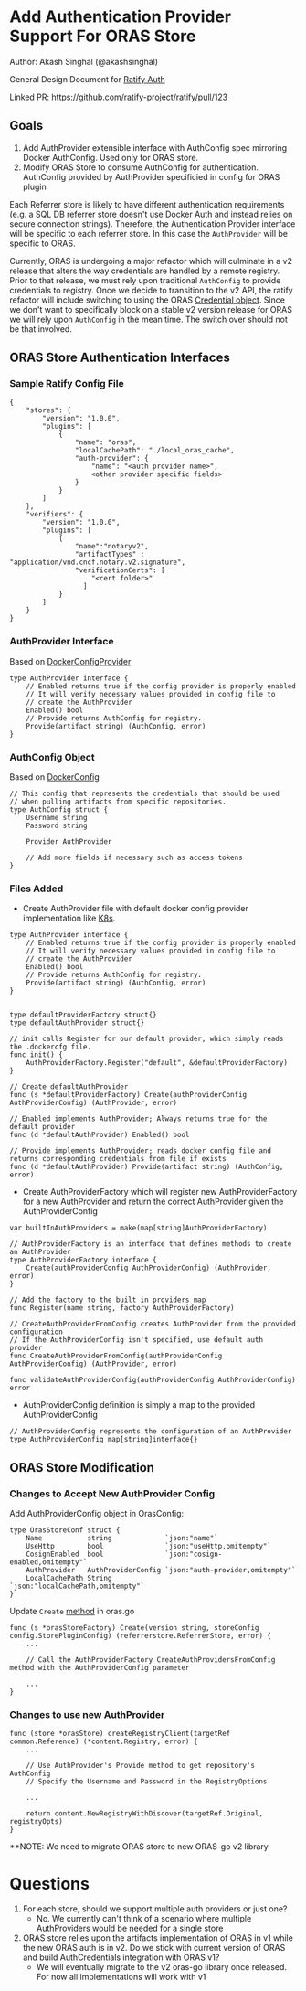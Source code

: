 # Add Authentication Provider Support For ORAS Store

Author: Akash Singhal (@akashsinghal)

General Design Document for [Ratify Auth](https://hackmd.io/LFWPWM7wT_icfIPZbuax0Q#Auth-using-metadata-service-endpoint-in-k8s)

Linked PR: https://github.com/ratify-project/ratify/pull/123


## Goals
1. Add AuthProvider extensible interface with AuthConfig spec mirroring Docker AuthConfig. Used only for ORAS store.
2. Modify ORAS Store to consume AuthConfig for authentication. AuthConfig provided by AuthProvider specificied in config for ORAS plugin

Each Referrer store is likely to have different authentication requirements (e.g. a SQL DB referrer store doesn't use Docker Auth and instead relies on secure connection strings). Therefore, the Authentication Provider interface will be specific to each referrer store. In this case the `AuthProvider` will be specific to ORAS. 

Currently, ORAS is undergoing a major refactor which will culminate in a v2 release that alters the way credentials are handled by a remote registry. Prior to that release, we must rely upon traditional `AuthConfig` to provide credentials to registry. Once we decide to transition to the v2 API, the ratify refactor will include switching to using the ORAS [Credential object](https://github.com/oras-project/oras-go/blob/6dfff48efc4fd0c3b13ae202d505093426137554/registry/remote/auth/credential.go#L22). Since we don't want to specifically block on a stable v2 version release for ORAS we will rely upon `AuthConfig` in the mean time. The switch over should not be that involved. 

## ORAS Store Authentication Interfaces

### Sample Ratify Config File

```
{
    "stores": {
        "version": "1.0.0",
        "plugins": [
            {
                "name": "oras",
                "localCachePath": "./local_oras_cache",
                "auth-provider": {
                    "name": "<auth provider name>",
                    <other provider specific fields>
                }
            }
        ]
    },
    "verifiers": {
        "version": "1.0.0",
        "plugins": [
            {
                "name":"notaryv2",
                "artifactTypes" : "application/vnd.cncf.notary.v2.signature",
                "verificationCerts": [
                    "<cert folder>"
                  ]
            }  
        ]
    }
}
```
### AuthProvider Interface

Based on [DockerConfigProvider](https://github.com/kubernetes/kubernetes/blob/2cd8ceb2694ef30d93cccb53445e9add6cbd9f7f/pkg/credentialprovider/provider.go#L30)

```
type AuthProvider interface {
    // Enabled returns true if the config provider is properly enabled
    // It will verify necessary values provided in config file to
    // create the AuthProvider
    Enabled() bool 
    // Provide returns AuthConfig for registry.
    Provide(artifact string) (AuthConfig, error)
}
```

### AuthConfig Object

Based on [DockerConfig](https://github.com/kubernetes/kubernetes/blob/2cd8ceb2694ef30d93cccb53445e9add6cbd9f7f/pkg/credentialprovider/config.go#L50)

```
// This config that represents the credentials that should be used
// when pulling artifacts from specific repositories.
type AuthConfig struct {
	Username string
	Password string

	Provider AuthProvider
    
    // Add more fields if necessary such as access tokens
}
```

### Files Added
- Create AuthProvider file with default docker config provider implementation like [K8s](https://github.com/kubernetes/kubernetes/blob/2cd8ceb2694ef30d93cccb53445e9add6cbd9f7f/pkg/credentialprovider/provider.go).

```
type AuthProvider interface {
    // Enabled returns true if the config provider is properly enabled
    // It will verify necessary values provided in config file to
    // create the AuthProvider
    Enabled() bool 
    // Provide returns AuthConfig for registry.
    Provide(artifact string) (AuthConfig, error)
}


type defaultProviderFactory struct{}
type defaultAuthProvider struct{}

// init calls Register for our default provider, which simply reads the .dockercfg file.
func init() {
    AuthProviderFactory.Register("default", &defaultProviderFactory)
}

// Create defaultAuthProvider
func (s *defaultProviderFactory) Create(authProviderConfig AuthProviderConfig) (AuthProvider, error)

// Enabled implements AuthProvider; Always returns true for the default provider
func (d *defaultAuthProvider) Enabled() bool

// Provide implements AuthProvider; reads docker config file and returns corresponding credentials from file if exists
func (d *defaultAuthProvider) Provide(artifact string) (AuthConfig, error) 

```
- Create AuthProviderFactory  which will register new AuthProviderFactory for a new AuthProvider and return the correct AuthProvider given the AuthProviderConfig 
```
var builtInAuthProviders = make(map[string]AuthProviderFactory)

// AuthProviderFactory is an interface that defines methods to create an AuthProvider
type AuthProviderFactory interface {
	Create(authProviderConfig AuthProviderConfig) (AuthProvider, error)
}

// Add the factory to the built in providers map
func Register(name string, factory AuthProviderFactory)

// CreateAuthProviderFromConfig creates AuthProvider from the provided configuration
// If the AuthProviderConfig isn't specified, use default auth provider
func CreateAuthProviderFromConfig(authProviderConfig AuthProviderConfig) (AuthProvider, error)

func validateAuthProviderConfig(authProviderConfig AuthProviderConfig) error

```
- AuthProviderConfig definition is simply a map to the provided AuthProviderConfig 

```
// AuthProviderConfig represents the configuration of an AuthProvider
type AuthProviderConfig map[string]interface{}
```

## ORAS Store Modification

### Changes to Accept New AuthProvider Config

Add AuthProviderConfig object in OrasConfig:
```
type OrasStoreConf struct {
	Name           string             `json:"name"`
	UseHttp        bool               `json:"useHttp,omitempty"`
	CosignEnabled  bool               `json:"cosign-enabled,omitempty"`
	AuthProvider   AuthProviderConfig `json:"auth-provider,omitempty"`
	LocalCachePath String             `json:"localCachePath,omitempty"`
}
```

Update `Create` [method](https://github.com/ratify-project/ratify/blob/6edd4ceedc21cf704857eae56b2197e0e28f0f93/pkg/referrerstore/oras/oras.go#L68) in oras.go

```
func (s *orasStoreFactory) Create(version string, storeConfig config.StorePluginConfig) (referrerstore.ReferrerStore, error) {
    ...
    
    // Call the AuthProviderFactory CreateAuthProvidersFromConfig method with the AuthProviderConfig parameter
    
    ...
}
```

### Changes to use new AuthProvider

```
func (store *orasStore) createRegistryClient(targetRef common.Reference) (*content.Registry, error) {
    ...
    
    // Use AuthProvider's Provide method to get repository's AuthConfig
    // Specify the Username and Password in the RegistryOptions
    
    ...
    
    return content.NewRegistryWithDiscover(targetRef.Original, registryOpts)
}
```
**NOTE: We need to migrate ORAS store to new ORAS-go v2 library

# Questions

1. For each store, should we support multiple auth providers or just one?
    - No. We currently can't think of a scenario where multiple AuthProviders would be needed for a single store
2. ORAS store relies upon the artifacts implementation of ORAS in v1 while the new ORAS auth is in v2. Do we stick with current version of ORAS and build AuthCredentials integration with ORAS v1?
    - We will eventually migrate to the v2 oras-go library once released. For now all implementations will work with v1

